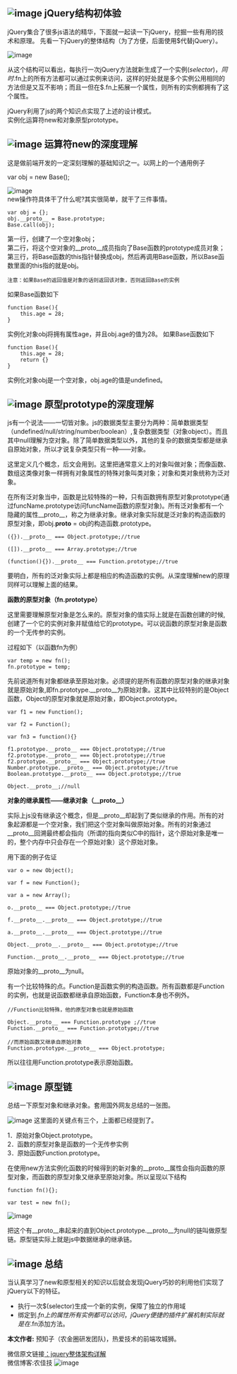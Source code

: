 ## ![image](http://mmbiz.qpic.cn/mmbiz_png/kVpt8cTKh6bnOVTMw63ezp1SeKPakic7rHIGibl1hZpWIm8G6icTPFKzfkkrEhsygf1hVqLJnH0HS2w4Vvnr1xVfg/640?wx_fmt=png&tp=webp&wxfrom=5&wx_lazy=1)   jQuery结构初体验

jQuery集合了很多js语法的精华，下面就一起读一下jQuery，挖掘一些有用的技术和原理。
先看一下jQuery的整体结构（为了方便，后面使用$代替jQuery）。

![image](http://mmbiz.qpic.cn/mmbiz_png/kVpt8cTKh6bnOVTMw63ezp1SeKPakic7rgNLRFYVLfdk5nGKZM6h2P3adQfAxSlbzsQAEbblVf7j28jcxXzYU7g/640?wx_fmt=png&tp=webp&wxfrom=5&wx_lazy=1) 

从这个结构可以看出，每执行一次jQuery方法就新生成了一个实例$(selector)，同时$.fn上的所有方法都可以通过实例来访问，这样的好处就是多个实例公用相同的方法但是又互不影响；而且一但在$.fn上拓展一个属性，则所有的实例都拥有了这个属性。

jQuery利用了js的两个知识点实现了上述的设计模式。    
实例化运算符new和对象原型prototype。

 ## ![image](http://mmbiz.qpic.cn/mmbiz_png/kVpt8cTKh6bnOVTMw63ezp1SeKPakic7rHIGibl1hZpWIm8G6icTPFKzfkkrEhsygf1hVqLJnH0HS2w4Vvnr1xVfg/640?wx_fmt=png&tp=webp&wxfrom=5&wx_lazy=1) 运算符new的深度理解

这是做前端开发的一定深刻理解的基础知识之一。以网上的一个通用例子

var obj = new Base();

 ![image](http://mmbiz.qpic.cn/mmbiz_png/kVpt8cTKh6bnOVTMw63ezp1SeKPakic7rUmMjIrlJChKROQZbAwibCWBRgr3uPmUibTPFsVn4hFI1q35ZiahBEsVag/640?wx_fmt=png&tp=webp&wxfrom=5&wx_lazy=1)  
 new操作符具体干了什么呢?其实很简单，就干了三件事情。


```
var obj = {};
obj.__proto__ = Base.prototype;
Base.call(obj);
```
第一行，创建了一个空对象obj；  
第二行，将这个空对象的__proto__成员指向了Base函数的prototype成员对象；  
第三行，将Base函数的this指针替换成obj，然后再调用Base函数，所以Base函数里面的this指的就是obj。

    注意：如果Base的返回值是对象的话则返回该对象，否则返回Base的实例

如果Base函数如下

```
function Base(){
    this.age = 28;
}
```

实例化对象obj将拥有属性age，并且obj.age的值为28。
如果Base函数如下


```
function Base(){
    this.age = 28;
    return {}
}
```

实例化对象obj是一个空对象，obj.age的值是undefined。

  ## ![image](http://mmbiz.qpic.cn/mmbiz_png/kVpt8cTKh6bnOVTMw63ezp1SeKPakic7rHIGibl1hZpWIm8G6icTPFKzfkkrEhsygf1hVqLJnH0HS2w4Vvnr1xVfg/640?wx_fmt=png&tp=webp&wxfrom=5&wx_lazy=1) 原型prototype的深度理解

js有一个说法——一切皆对象。js的数据类型主要分为两种：简单数据类型（undefined/null/string/number/boolean）,复杂数据类型（对象object）。而且其中null理解为空对象。除了简单数据类型以外，其他的复杂的数据类型都是继承自原始对象，所以才说复杂类型只有一种——对象。

这里定义几个概念，后文会用到。这里把通常意义上的对象叫做对象；而像函数、数组这类像对象一样拥有对象属性的特殊对象叫类对象；对象和类对象统称为泛对象。

在所有泛对象当中，函数是比较特殊的一种，只有函数拥有原型对象prototype(通过funcName.prototype访问funcName函数的原型对象)。所有泛对象都有一个隐藏的属性__proto__，称之为继承对象。继承对象实际就是泛对象的构造函数的原型对象，即obj.__proto__ = obj的构造函数.prototype。


```
({}).__proto__ === Object.prototype;//true

([]).__proto__ === Array.prototype;//true

(function(){}).__proto__ === Function.prototype;//true
```


要明白，所有的泛对象实际上都是相应的构造函数的实例。从深度理解new的原理同样可以理解上面的结果。

**函数的原型对象（fn.prototype）**

这里需要理解原型对象是怎么来的。原型对象的值实际上就是在函数创建的时候,创建了一个它的实例对象并赋值给它的prototype。可以说函数的原型对象是函数的一个无传参的实例。

过程如下（以函数fn为例）


```
var temp = new fn();
fn.prototype = temp;
```


先前说道所有对象都继承至原始对象。必须提的是所有函数的原型对象的继承对象就是原始对象,即fn.prototype.__proto__为原始对象。这其中比较特别的是Object函数，Object的原型对象就是原始对象，即Object.prototype。


```
var f1 = new Function();

var f2 = Function();

var fn3 = function(){}

f1.prototype.__proto__ === Object.prototype;//true   
f2.prototype.__proto__ === Object.prototype;//true     
f2.prototype.__proto__ === Object.prototype;//true   
Number.prototype.__proto__ === Object.prototype;//true      
Boolean.prototype.__proto__ === Object.prototype;//true

Object.__proto__;//null
```


**对象的继承属性——继承对象（\_\_proto\_\_）**

实际上js没有继承这个概念，但是__proto__却起到了类似继承的作用。所有的对象起源都是一个空对象，我们把这个空对象叫做原始对象。所有的对象通过__proto__回溯最终都会指向（所谓的指向类似C中的指针，这个原始对象是唯一的，整个内存中只会存在一个原始对象）这个原始对象。

用下面的例子佐证


```
var o = new Object();

var f = new Function();

var a = new Array();

o.__proto__ === Object.prototype;//true

f.__proto__.__proto__ === Object.prototype;//true

a.__proto__.__proto__ === Object.prototype;//true

Object.__proto__.__proto__ === Object.prototype;//true

Function.__proto__.__proto__ === Object.prototype;//true
```

原始对象的__proto__为null。

有一个比较特殊的点。Function是函数实例的构造函数。所有函数都是Function的实例，也就是说函数都继承自原始函数，Function本身也不例外。


```
//Function比较特殊，他的原型对象也就是原始函数

Object.__proto__ === Function.prototype ;//true
Function.__proto__ === Function.prototype;//true

//而原始函数又继承自原始对象
Function.prototype.__proto__ === Object.prototype;
```


所以往往用Function.prototype表示原始函数。

 ## ![image](http://mmbiz.qpic.cn/mmbiz_png/kVpt8cTKh6bnOVTMw63ezp1SeKPakic7rHIGibl1hZpWIm8G6icTPFKzfkkrEhsygf1hVqLJnH0HS2w4Vvnr1xVfg/640?wx_fmt=png&tp=webp&wxfrom=5&wx_lazy=1) 原型链

总结一下原型对象和继承对象。套用国外网友总结的一张图。

![image](http://mmbiz.qpic.cn/mmbiz_png/kVpt8cTKh6bnOVTMw63ezp1SeKPakic7rFjrL7jnqOLcoLkOnLiakOdJA4412ZcnCwEMqDic6K6kUu2icfuFHnYBKw/640?wx_fmt=png&tp=webp&wxfrom=5&wx_lazy=1)
这里面的关键点有三个，上面都已经提到了。

 1．原始对象Object.prototype。  
 2．函数的原型对象是函数的一个无传参实例  
 3．原始函数Function.prototype。  

在使用new方法实例化函数的时候得到的新对象的__proto__属性会指向函数的原型对象，而函数的原型对象又继承至原始对象。所以呈现以下结构


```
function fn(){};

var test = new fn();
```

![image](http://mmbiz.qpic.cn/mmbiz_png/kVpt8cTKh6bnOVTMw63ezp1SeKPakic7riaIueOPBzAcYz6EjXdvTJCRUibRSpEqpVP9eQkn5wUmKC4oB01OsokRg/640?wx_fmt=png&tp=webp&wxfrom=5&wx_lazy=1)

把这个有__proto__串起来的直到Object.prototype.__proto__为null的链叫做原型链。原型链实际上就是js中数据继承的继承链。

## ![image](http://mmbiz.qpic.cn/mmbiz_png/kVpt8cTKh6bnOVTMw63ezp1SeKPakic7rHIGibl1hZpWIm8G6icTPFKzfkkrEhsygf1hVqLJnH0HS2w4Vvnr1xVfg/640?wx_fmt=png&tp=webp&wxfrom=5&wx_lazy=1) 总结

当认真学习了new和原型相关的知识以后就会发现jQuery巧妙的利用他们实现了jQuery以下的特征。

- 执行一次$(selector)生成一个新的实例，保障了独立的作用域
- 绑定到$.fn上的属性所有实例都可以访问，jQuery便捷的插件扩展机制实际就是在$.fn添加方法。

**本文作者:**  预知子（农金圈研发团队)，热爱技术的前端攻城狮。

微信原文链接[：jquery整体架构详解](https://mp.weixin.qq.com/s?__biz=MzIzNzU0MDE4OQ==&mid=2247483671&idx=1&sn=b7753c0f685fe4df51a8edd055ec66b6&chksm=e8c64725dfb1ce331e903c6f71c661c4e8a15576d63d4a0c98b059e371d40ac5d3e997d7bd90#rd)  
微信博客:农佳技
![image](![image](http://mp.weixin.qq.com/misc/getqrcode?fakeid=3237540189&token=1804528721&style=1))
